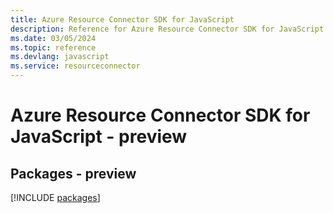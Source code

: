 ```yaml
---
title: Azure Resource Connector SDK for JavaScript
description: Reference for Azure Resource Connector SDK for JavaScript
ms.date: 03/05/2024
ms.topic: reference
ms.devlang: javascript
ms.service: resourceconnector
---
```

# Azure Resource Connector SDK for JavaScript - preview
## Packages - preview
[!INCLUDE [packages](resource-connector-index.md)]